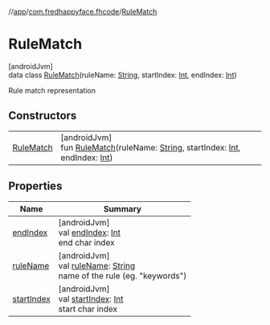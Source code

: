 //[app](../../../index.md)/[com.fredhappyface.fhcode](../index.md)/[RuleMatch](index.md)

# RuleMatch

[androidJvm]\
data class [RuleMatch](index.md)(ruleName: [String](https://kotlinlang.org/api/latest/jvm/stdlib/kotlin/-string/index.html), startIndex: [Int](https://kotlinlang.org/api/latest/jvm/stdlib/kotlin/-int/index.html), endIndex: [Int](https://kotlinlang.org/api/latest/jvm/stdlib/kotlin/-int/index.html))

Rule match representation

## Constructors

| | |
|---|---|
| [RuleMatch](-rule-match.md) | [androidJvm]<br>fun [RuleMatch](-rule-match.md)(ruleName: [String](https://kotlinlang.org/api/latest/jvm/stdlib/kotlin/-string/index.html), startIndex: [Int](https://kotlinlang.org/api/latest/jvm/stdlib/kotlin/-int/index.html), endIndex: [Int](https://kotlinlang.org/api/latest/jvm/stdlib/kotlin/-int/index.html)) |

## Properties

| Name | Summary |
|---|---|
| [endIndex](end-index.md) | [androidJvm]<br>val [endIndex](end-index.md): [Int](https://kotlinlang.org/api/latest/jvm/stdlib/kotlin/-int/index.html)<br>end char index |
| [ruleName](rule-name.md) | [androidJvm]<br>val [ruleName](rule-name.md): [String](https://kotlinlang.org/api/latest/jvm/stdlib/kotlin/-string/index.html)<br>name of the rule (eg. "keywords") |
| [startIndex](start-index.md) | [androidJvm]<br>val [startIndex](start-index.md): [Int](https://kotlinlang.org/api/latest/jvm/stdlib/kotlin/-int/index.html)<br>start char index |

